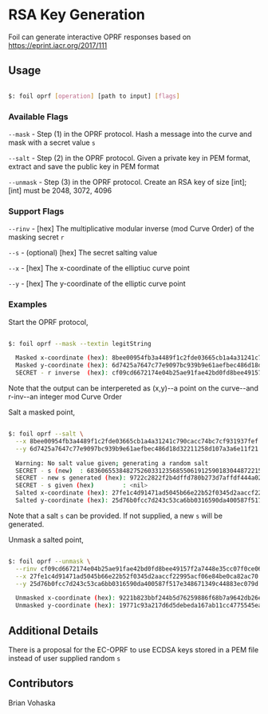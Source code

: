 # RSA Key Generation

Foil can generate interactive OPRF responses based on <https://eprint.iacr.org/2017/111>

## Usage

```bash

$: foil oprf [operation] [path to input] [flags]

```

### Available Flags

`--mask` - Step (1) in the OPRF protocol. Hash a message into the curve and mask with a secret value `s`

`--salt` - Step (2) in the OPRF protocol. Given a private key in PEM format, extract and save the public key in PEM format

`--unmask` - Step (3) in the OPRF protocol. Create an RSA key of size [int]; [int] must be 2048, 3072, 4096

### Support Flags

`--rinv` - [hex] The multiplicative modular inverse (mod Curve Order) of the masking secret `r`

`--s` - (optional) [hex] The secret salting value

`--x` - [hex] The x-coordinate of the elliptiuc curve point

`--y` - [hex] The y-coordinate of the elliptic curve point

### Examples

Start the OPRF protocol,

```bash

$: foil oprf --mask --textin legitString

  Masked x-coordinate (hex): 8bee00954fb3a4489f1c2fde03665cb1a4a31241c790cacc74bc7cf931937fef
  Masked y-coordinate (hex): 6d7425a7647c77e9097bc939b9e61aefbec486d18d32211258d107a3a6e11f21
  SECRET - r inverse  (hex): cf09cd6672174e04b25ae91fae42bd0fd8bee49157f2a7448e35cc07f0ce0608

```

Note that the output can be interpereted as (x,y)--a point on the curve--and r-inv--an integer mod Curve Order

Salt a masked point,

```bash

$: foil oprf --salt \
  --x 8bee00954fb3a4489f1c2fde03665cb1a4a31241c790cacc74bc7cf931937fef \
  --y 6d7425a7647c77e9097bc939b9e61aefbec486d18d32211258d107a3a6e11f21

  Warning: No salt value given; generating a random salt
  SECRET - s (new)  : 68360655384827526033123568550619125901830448722150474620393391659893109872407
  SECRET - new s generated (hex): 9722c2822f2b4dffd780b273d7affdf444a02c543fcf8bc0ed2c07d0af98d717
  SECRET - s given (hex)        : <nil>
  Salted x-coordinate (hex): 27fe1c4d91471ad5045b66e22b52f0345d2aaccf22995acf06e84be0ca82ac70
  Salted y-coordinate (hex): 25d76b0fcc7d243c53ca6bb0316590da400587f517e348671349c44883ec079d

```

Note that a salt `s` can be provided. If not supplied, a new `s` will be generated.

Unmask a salted point,

```bash

$: foil oprf --unmask \
  --rinv cf09cd6672174e04b25ae91fae42bd0fd8bee49157f2a7448e35cc07f0ce0608 \
  --x 27fe1c4d91471ad5045b66e22b52f0345d2aaccf22995acf06e84be0ca82ac70 \
  --y 25d76b0fcc7d243c53ca6bb0316590da400587f517e348671349c44883ec079d

  Unmasked x-coordinate (hex): 9221b823bbf244b5d76259886f68b7a9642db26ec6b28ed970dfc714d9f5ea25
  Unmasked y-coordinate (hex): 19771c93a217d6d5debeda167ab11cc4775545ea34c0d26f8f6036b1679c251e

```

## Additional Details

There is a proposal for the EC-OPRF to use ECDSA keys stored in a PEM file instead of user supplied random `s`

## Contributors

Brian Vohaska